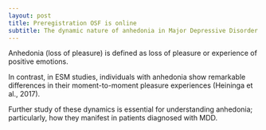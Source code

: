```yaml
---
layout: post
title: Preregistration OSF is online
subtitle: The dynamic nature of anhedonia in Major Depressive Disorder (MDD)
---
```


Anhedonia (loss of pleasure) is defined as loss of pleasure or experience of positive emotions.

In contrast, in ESM studies, individuals with anhedonia show remarkable differences in their moment-to-moment pleasure experiences (Heininga et al., 2017).

Further study of these dynamics is essential for understanding anhedonia; particularly, how they manifest in patients diagnosed with MDD.
